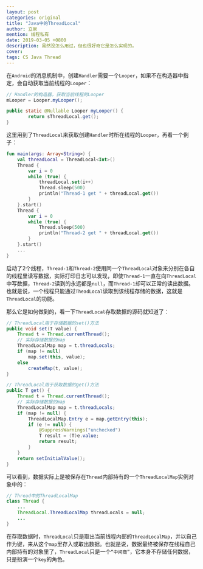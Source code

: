```yaml
---
layout: post
categories: original
title: "Java中的ThreadLocal"
author: 立泉
mention: 线程私有
date: 2019-03-05 +0800
description: 虽然没怎么用过，但也很好奇它是怎么实现的。
cover: 
tags: CS Java Thread
---
```


在`Android`的消息机制中，创建`Handler`需要一个`Looper`，如果不在构造器中指定，会自动获取当前线程的`Looper`：

```java
// Handler的构造器，获取当前线程的Looper
mLooper = Looper.myLooper();

public static @Nullable Looper myLooper() {
        return sThreadLocal.get();
}
```

这里用到了`ThreadLocal`来获取创建`Handler`时所在线程的`Looper`，再看一个例子：

```kotlin
fun main(args: Array<String>) {
    val threadLocal = ThreadLocal<Int>()
    Thread {
        var i = 0
        while (true) {
            threadLocal.set(i++)
            Thread.sleep(500)
            println("Thread-1 get " + threadLocal.get())
        }
    }.start()
    Thread {
        var i = 0
        while (true) {
            Thread.sleep(500)
            println("Thread-2 get " + threadLocal.get())
        }
    }.start()
    ...
}
```

启动了2个线程，`Thread-1`和`Thread-2`使用同一个`ThreadLocal`对象来分别在各自的线程里读写数据，实际打印日志可以发现，即使`Thread-1`一直在向`ThreadLocal`中写数据，`Thread-2`读到的永远都是`null`，而`Thread-1`却可以正常的读出数据。也就是说，一个线程只能通过`TheadLocal`读取到该线程存储的数据，这就是`ThreadLocal`的功能。

那么它是如何做到的，看一下`ThreadLocal`存取数据的源码就知道了：

```java
// ThreadLocal用于存储数据的set()方法
public void set(T value) {
    Thread t = Thread.currentThread();
    // 实际存储数据的map
    ThreadLocalMap map = t.threadLocals;
    if (map != null)
        map.set(this, value);
    else
        createMap(t, value);
}

// ThreadLocal用于获取数据的get()方法
public T get() {
    Thread t = Thread.currentThread();
    // 实际存储数据的map
    ThreadLocalMap map = t.threadLocals;
    if (map != null) {
        ThreadLocalMap.Entry e = map.getEntry(this);
        if (e != null) {
            @SuppressWarnings("unchecked")
            T result = (T)e.value;
            return result;
        }
    }
    return setInitialValue();
}
```

可以看到，数据实际上是被保存在`Thread`内部持有的一个`ThreadLocalMap`实例对象中的：

```java
// Thread中的ThreadLocalMap
class Thread {
    ...
    ThreadLocal.ThreadLocalMap threadLocals = null;
    ...
}
```

在存取数据时，`ThreadLocal`只是取出当前线程内部的`ThreadLocalMap`，并以自己作为键，来从这个`map`里存入或取出数据。也就是说，数据最终被保存在线程自己内部持有的对象里了，`ThreadLocal`只是一个`“中间商”`，它本身不存储任何数据，只是扮演一个`key`的角色。